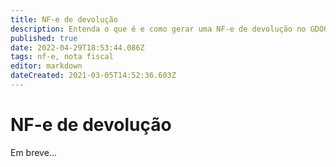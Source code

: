 ```yaml
---
title: NF-e de devolução
description: Entenda o que é e como gerar uma NF-e de devolução no GDOOR WEB
published: true
date: 2022-04-29T18:53:44.086Z
tags: nf-e, nota fiscal
editor: markdown
dateCreated: 2021-03-05T14:52:36.603Z
---
```


# NF-e de devolução

Em breve...
